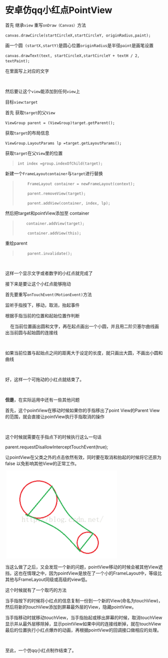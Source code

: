 # 安卓仿qq小红点PointView

首先 继承`view` 重写`onDraw（Canvas）`方法

`canvas.drawCircle(startCircleX,startCircleY, originRadius,paint);`

画一个圆` (startX,startY)`是圆心位置`originRadius`是半径` paint `是画笔设置 

`canvas.drawText(text, startCircleX,startCircleY + textH / 2, textPaint);`

在里面写上对应的文字

 

然后要让这个`view`能添加到任何`view`上

目标`view`:`target`

首先 获取`target`的父`View`

`ViewGroup parent = (ViewGroup)target.getParent();`

获取`target`的布局信息

`ViewGroup.LayoutParams lp =target.getLayoutParams();`

获取`target`在父`View`里的位置

> `int index =group.indexOfChild(target);`

新建一个`FrameLayoutcontainer`与`target`进行替换

>         `FrameLayout container = newFrameLayout(context);`
>
>         `parent.removeView(target);`
>
>         `parent.addView(container, index, lp);`

然后把target和pointView添加至 container 

>        `container.addView(target);`
>
>         `container.addView(this);`

重绘parent

>         `parent.invalidate();`

 

这样一个显示文字或者数字的小红点就完成了

接下来是要让这个小红点能够拖动

首先要重写`onTouchEvent(MotionEvent)`方法

监听手指按下，移动，取消，抬起事件

根据手指当前的位置和起始位置作判断

    在当前位置画出圆和文字，再在起点画出一个小圆，并且用二阶贝塞尔曲线画出当前圆与起始圆的连接线

​                              

如果当前位置与起始点之间的距离大于设定的长度，就只画出大圆，不画出小圆和曲线

 

好，这样一个可拖动的小红点就结束了。

 

**但是**，在实际运用中还有一些其他问题

首先，这个pointView在移动时候如果你的手指移出了point View的Parent View的范围，就会直接让pointView执行手指取消的操作

 

这个时候就需要在手指点下的时候执行这么一句话

parent.requestDisallowInterceptTouchEvent(true);

让pointView在父类之外的点击依然有效，同时要在取消和抬起的时候将它还原为false 以免影响其他View的正常工作。

 ![xxx](https://raw.githubusercontent.com/CrazyRabbitCCC/share_android/master/image/xxx.png)

当这么做了之后，又会发现一个新的问题，pointView移动的时候会被其他View遮挡，这也在情理之中，因为pointView是放在了一个小的FrameLayout中，等级比其他与FrameLayout同级或高级的view低。

这个时候就有了一个取巧的方法

 

当手指按下的时候将小红点的信息复制一份到一个新的View(命名为touchView)，然后将新的touchView添加到屏幕最外层的View，隐藏pointView。

当手指移动时就移动touchView，当手指抬起或移出屏幕的时候，取消touchView显示并从最外层移除掉，显示pointView如果中间的连接线断掉，就在touchView最后的位置执行小红点爆炸的动画，再根据pointView的回调接口做相应的处理。

 

至此，一个仿qq小红点制作结束了。

